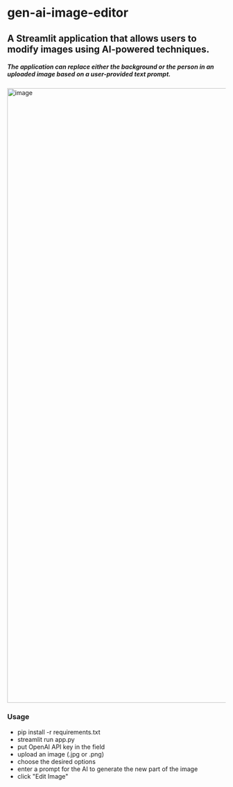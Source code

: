 # gen-ai-image-editor
## A Streamlit application that allows users to modify images using AI-powered techniques. 

##### The application can replace either the background or the person in an uploaded image based on a user-provided text prompt.
<img width="1417" alt="image" src="https://github.com/lccopy/gen-ai-image-editor/assets/111251905/659186cb-c26b-4ca5-b967-7684548fe0a2">

### Usage

- pip install -r requirements.txt
- streamlit run app.py
- put OpenAI API key in the field
- upload an image (.jpg or .png)
- choose the desired options
- enter a prompt for the AI to generate the new part of the image
- click "Edit Image"


